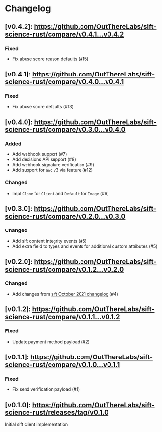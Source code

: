 # Changelog

## [v0.4.2]: https://github.com/OutThereLabs/sift-science-rust/compare/v0.4.1...v0.4.2

### Fixed

- Fix abuse score reason defaults (#15)

## [v0.4.1]: https://github.com/OutThereLabs/sift-science-rust/compare/v0.4.0...v0.4.1

### Fixed

- Fix abuse score defaults (#13)

## [v0.4.0]: https://github.com/OutThereLabs/sift-science-rust/compare/v0.3.0...v0.4.0

### Added

- Add webhook support (#7)
- Add decisions API support (#8)
- Add webhook signature verification (#9)
- Add support for `awc` v3 via feature (#12)

### Changed

- Impl `Clone` for `Client` and `Default` for `Image` (#6)

## [v0.3.0]: https://github.com/OutThereLabs/sift-science-rust/compare/v0.2.0...v0.3.0

### Changed

- Add sift content integrity events (#5)
- Add extra field to types and events for additional custom attributes (#5)

## [v0.2.0]: https://github.com/OutThereLabs/sift-science-rust/compare/v0.1.2...v0.2.0

### Changed

- Add changes from [sift October 2021 changelog](https://sift.com/developers/docs/curl/apis-overview/core-topics/changelog) (#4)

## [v0.1.2]: https://github.com/OutThereLabs/sift-science-rust/compare/v0.1.1...v0.1.2

### Fixed

- Update payment method payload (#2)

## [v0.1.1]: https://github.com/OutThereLabs/sift-science-rust/compare/v0.1.0...v0.1.1

### Fixed

- Fix send verification payload (#1)

## [v0.1.0]: https://github.com/OutThereLabs/sift-science-rust/releases/tag/v0.1.0

Initial sift client implementation
